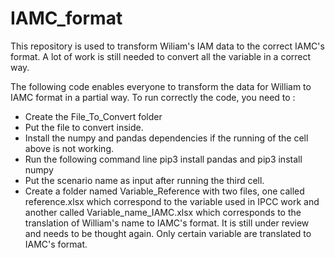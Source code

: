 # IAMC_format

This repository is used to transform Wiliam's IAM data to the correct IAMC's format. A lot of work is still needed to convert all the variable in a correct way. 

The following code enables everyone to transform the data for William to IAMC format in a partial way. 
To run correctly the code, you need to : 
- Create the File_To_Convert folder 
- Put the file to convert inside. 
- Install the numpy and pandas dependencies if the running of the cell above is not working. 
 - Run the following command line pip3 install pandas and pip3 install numpy 
- Put the scenario name as input after running the third cell. 
- Create a folder named Variable_Reference with two files, one called reference.xlsx which correspond to the variable used in IPCC work and another called Variable_name_IAMC.xlsx which corresponds to the translation  of William's name to IAMC's format. It is still under review and needs to be thought again. Only certain variable are translated to IAMC's format. 
